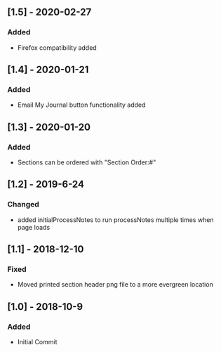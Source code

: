 ## [1.5] - 2020-02-27
### Added
- Firefox compatibility added


## [1.4] - 2020-01-21
### Added
- Email My Journal button functionality added


## [1.3] - 2020-01-20
### Added
- Sections can be ordered with "Section Order:#"


## [1.2] - 2019-6-24
### Changed
- added initialProcessNotes to run processNotes multiple times when page loads


## [1.1] - 2018-12-10
### Fixed
- Moved printed section header png file to a more evergreen location


## [1.0] - 2018-10-9
### Added
- Initial Commit
